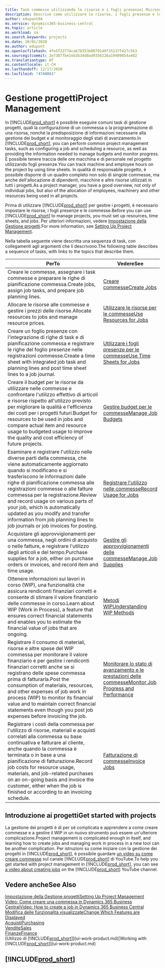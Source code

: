 ```yaml
---
title: Task commesse utilizzando le risorse e i fogli presenze| Microsoft Docs
description: Descrive come utilizzare le risorse, i fogli presenze e le commesse per gestire progetti.
author: edupont04
ms.service: dynamics365-business-central
ms.topic: article
ms.workload: na
ms.search.keywords: projects
ms.date: 10/01/2020
ms.author: edupont
ms.openlocfilehash: 4fe5f22774ca670353b0079140f35137f427c5b3
ms.sourcegitcommit: 2e7307fbe1eb3b34d0ad9356226a19409054a402
ms.translationtype: HT
ms.contentlocale: it-CH
ms.lasthandoff: 12/17/2020
ms.locfileid: "4748861"
---
```

# <a name="project-management"></a><span data-ttu-id="50792-103">Gestione progetti</span><span class="sxs-lookup"><span data-stu-id="50792-103">Project Management</span></span>
<span data-ttu-id="50792-104">In [!INCLUDE[prod_short](includes/prod_short.md)] è possibile eseguire comuni task di gestione progetti, quali la configurazione di un commessa o la programmazione di una risorsa, nonché la predisposizione di informazioni necessarie alla gestione dei budget e al monitoraggio degli stati di avanzamento.</span><span class="sxs-lookup"><span data-stu-id="50792-104">In [!INCLUDE[prod_short](includes/prod_short.md)], you can perform common project management tasks, such as configuring a job and scheduling a resource, as well as providing the information needed to manage budgets and monitor progress.</span></span> <span data-ttu-id="50792-105">È possibile tenere traccia delle ore macchina e di personale nel progetto utilizzando fogli presenze.</span><span class="sxs-lookup"><span data-stu-id="50792-105">You can track machine and employee hours on the project by using time sheets.</span></span> <span data-ttu-id="50792-106">In qualità di responsabile progetto, è possibile disporre di un quadro completo non solo di singole commesse, ma anche dell'allocazione di dipendenti, macchine e altre risorse utilizzati in tutti i progetti.</span><span class="sxs-lookup"><span data-stu-id="50792-106">As a project manager, you have a good overview, not only of individual jobs, but also of the allocation of employees, machinery and other resources being used in all projects.</span></span>

<span data-ttu-id="50792-107">Prima di utilizzare [!INCLUDE[prod_short](includes/prod_short.md)] per gestire i progetti, è necessario impostare le risorse, i fogli presenze e le commesse.</span><span class="sxs-lookup"><span data-stu-id="50792-107">Before you can use [!INCLUDE[prod_short](includes/prod_short.md)] to manage projects, you must set up resources, time sheets, and jobs.</span></span> <span data-ttu-id="50792-108">Per ulteriori informazioni, vedere [Impostazione della Gestione progetti](projects-setup-projects.md).</span><span class="sxs-lookup"><span data-stu-id="50792-108">For more information, see [Setting Up Project Management](projects-setup-projects.md).</span></span>  

<span data-ttu-id="50792-109">Nella tabella seguente viene descritta una sequenza di task, con collegamenti agli argomenti che li descrivono.</span><span class="sxs-lookup"><span data-stu-id="50792-109">The following table describes a sequence of tasks, with links to the topics that describe them.</span></span>

| <span data-ttu-id="50792-110">Per</span><span class="sxs-lookup"><span data-stu-id="50792-110">To</span></span> | <span data-ttu-id="50792-111">Vedere</span><span class="sxs-lookup"><span data-stu-id="50792-111">See</span></span> |
| --- | --- |
| <span data-ttu-id="50792-112">Creare le commesse, assegnare i task commesse e preparare le righe di pianificazione commessa.</span><span class="sxs-lookup"><span data-stu-id="50792-112">Create jobs, assign job tasks, and prepare job planning lines.</span></span> |[<span data-ttu-id="50792-113">Creare commesse</span><span class="sxs-lookup"><span data-stu-id="50792-113">Create Jobs</span></span>](projects-how-create-jobs.md) |
| <span data-ttu-id="50792-114">Allocare le risorse alle commesse e gestire i prezzi delle risorse.</span><span class="sxs-lookup"><span data-stu-id="50792-114">Allocate resources to jobs and manage resource prices.</span></span> |[<span data-ttu-id="50792-115">Utilizzare le risorse per le commesse</span><span class="sxs-lookup"><span data-stu-id="50792-115">Use Resources for Jobs</span></span>](projects-how-use-resources.md) |
| <span data-ttu-id="50792-116">Creare un foglio presenze con l'integrazione di righe di task e di pianificazione commessa e registrare le righe del foglio presenze nelle registrazioni commesse.</span><span class="sxs-lookup"><span data-stu-id="50792-116">Create a time sheet with integrated job task and planning lines and post time sheet lines to a job journal.</span></span> |[<span data-ttu-id="50792-117">Utilizzare i fogli presenze per le commesse</span><span class="sxs-lookup"><span data-stu-id="50792-117">Use Time Sheets for Jobs</span></span>](projects-how-use-time-sheets.md) |
| <span data-ttu-id="50792-118">Creare il budget per le risorse da utilizzare nelle commesse e confrontare l'utilizzo effettivo di articoli e risorse rispetto all'utilizzo previsto per migliorare la qualità e l'efficienza dei costi per i progetti futuri.</span><span class="sxs-lookup"><span data-stu-id="50792-118">Budget for resources to be used in jobs and compare actual item and resource usage to budgeted usage to improve the quality and cost efficiency of future projects.</span></span> |[<span data-ttu-id="50792-119">Gestire budget per le commesse</span><span class="sxs-lookup"><span data-stu-id="50792-119">Manage Job Budgets</span></span>](projects-how-manage-budgets.md) |
| <span data-ttu-id="50792-120">Esaminare e registrare l'utilizzo nelle diverse parti della commessa, che viene automaticamente aggiornato quando si modificano e si trasferiscono le informazioni dalle righe di pianificazione commessa alle registrazioni commesse o alle fatture commessa per la registrazione.</span><span class="sxs-lookup"><span data-stu-id="50792-120">Review and record usage on various parts of your job, which is automatically updated as you modify and transfer information from job planning lines to job journals or job invoices for posting.</span></span> |[<span data-ttu-id="50792-121">Registrare l'utilizzo nelle commesse</span><span class="sxs-lookup"><span data-stu-id="50792-121">Record Usage for Jobs</span></span>](projects-how-record-job-usage.md) |
| <span data-ttu-id="50792-122">Acquistare gli approvvigionamenti per una commessa, negli ordini di acquisto o nelle fatture, e registrare l'utilizzo degli articoli e del tempo.</span><span class="sxs-lookup"><span data-stu-id="50792-122">Purchase supplies for a job, either on purchase orders or invoices, and record item and time usage.</span></span> |[<span data-ttu-id="50792-123">Gestire gli approvvigionamenti delle commesse</span><span class="sxs-lookup"><span data-stu-id="50792-123">Manage Job Supplies</span></span>](projects-how-manage-project-supplies.md) |
| <span data-ttu-id="50792-124">Ottenere informazioni sui lavori in corso (WIP), una funzionalità che assicura rendiconti finanziari corretti e consente di stimare il valore finanziario delle commesse in corso.</span><span class="sxs-lookup"><span data-stu-id="50792-124">Learn about WIP (Work in Process), a feature that ensures correct financial statements and enables you to estimate the financial value of jobs that are ongoing.</span></span> |[<span data-ttu-id="50792-125">Metodi WIP</span><span class="sxs-lookup"><span data-stu-id="50792-125">Understanding WIP Methods</span></span>](projects-understanding-wip.md) |
| <span data-ttu-id="50792-126">Registrare il consumo di materiali, risorse e altre spese del WIP commessa per monitorare il valore finanziario e per gestire i rendiconti finanziari corretti anche se si registrano delle spese commessa prima di fatturarla.</span><span class="sxs-lookup"><span data-stu-id="50792-126">Post the consumption of materials, resources, and other expenses of job work in process (WIP) to monitor its financial value and to maintain correct financial statements even though you post job expenses before invoicing the job.</span></span> |[<span data-ttu-id="50792-127">Monitorare lo stato di avanzamento e le prestazioni delle commesse</span><span class="sxs-lookup"><span data-stu-id="50792-127">Monitor Job Progress and Performance</span></span>](projects-how-monitor-progress-performance.md) |
| <span data-ttu-id="50792-128">Registrare i costi della commessa per l'utilizzo di risorse, materiali e acquisti correlati alla commessa su base continuativa e fatturare al cliente, anche quando la commessa è terminata o in base a una pianificazione di fatturazione.</span><span class="sxs-lookup"><span data-stu-id="50792-128">Record job costs for resource usage, materials, and job-related purchases on an on-going basis and invoice the customer, either when the job is finished or according to an invoicing schedule.</span></span> |[<span data-ttu-id="50792-129">Fatturazione di commesse</span><span class="sxs-lookup"><span data-stu-id="50792-129">Invoice Jobs</span></span>](projects-how-invoice-jobs.md) |

## <a name="get-started-with-projects"></a><span data-ttu-id="50792-130">Introduzione ai progetti</span><span class="sxs-lookup"><span data-stu-id="50792-130">Get started with projects</span></span>

<span data-ttu-id="50792-131">La gestione dei progetti è di per sé complicata e apprendere a come creare commesse e a gestire il WIP in un nuovo strumento può essere un'ulteriore complicazione.</span><span class="sxs-lookup"><span data-stu-id="50792-131">Project management is complicated enough in itself, and learning how to create jobs and managing work in process in a new tool can be another complication.</span></span> <span data-ttu-id="50792-132">Per istruzioni su come iniziare con la gestione dei progetti in [!INCLUDE[prod_short](includes/prod_short.md)], è possibile guardare [un video su come creare commesse](https://www.youtube.com/watch?v=VqaPWr7BWmw) sul canale [!INCLUDE[prod_short](includes/prod_short.md)] di YouTube.</span><span class="sxs-lookup"><span data-stu-id="50792-132">To help you get started with project management in [!INCLUDE[prod_short](includes/prod_short.md)], you can see [a video about creating jobs](https://www.youtube.com/watch?v=VqaPWr7BWmw) on the [!INCLUDE[prod_short](includes/prod_short.md)] YouTube channel.</span></span>  

## <a name="see-also"></a><span data-ttu-id="50792-133">Vedere anche</span><span class="sxs-lookup"><span data-stu-id="50792-133">See Also</span></span>

[<span data-ttu-id="50792-134">Impostazione della Gestione progetti</span><span class="sxs-lookup"><span data-stu-id="50792-134">Setting Up Project Management</span></span>](projects-setup-projects.md)  
[<span data-ttu-id="50792-135">Video: Come creare una commessa in Dynamics 365 Business Central</span><span class="sxs-lookup"><span data-stu-id="50792-135">Video: How to create a job in Dynamics 365 Business Central</span></span>](https://www.youtube.com/watch?v=VqaPWr7BWmw)  
[<span data-ttu-id="50792-136">Modifica delle funzionalità visualizzate</span><span class="sxs-lookup"><span data-stu-id="50792-136">Change Which Features are Displayed</span></span>](ui-experiences.md)  
[<span data-ttu-id="50792-137">Acquisti</span><span class="sxs-lookup"><span data-stu-id="50792-137">Purchasing</span></span>](purchasing-manage-purchasing.md)  
[<span data-ttu-id="50792-138">Vendite</span><span class="sxs-lookup"><span data-stu-id="50792-138">Sales</span></span>](sales-manage-sales.md)  
[<span data-ttu-id="50792-139">Finanze</span><span class="sxs-lookup"><span data-stu-id="50792-139">Finance</span></span>](finance.md)  
<span data-ttu-id="50792-140">[Utilizzo di [!INCLUDE[prod_short](includes/prod_short.md)]](ui-work-product.md)</span><span class="sxs-lookup"><span data-stu-id="50792-140">[Working with [!INCLUDE[prod_short](includes/prod_short.md)]](ui-work-product.md)</span></span>  

## [!INCLUDE[prod_short](includes/free_trial_md.md)]  

